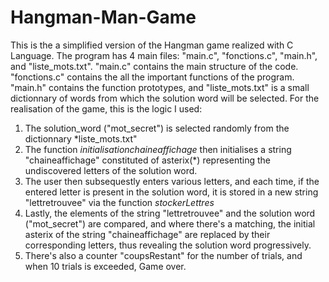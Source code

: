 # Hangman-Man-Game
This is the a simplified version of the Hangman game realized with C Language.
The program has 4 main files: "main.c", "fonctions.c", "main.h", and "liste_mots.txt".
"main.c" contains the main structure of the code. "fonctions.c" contains the all the important functions of the program.
"main.h" contains the function prototypes, and "liste_mots.txt" is a small dictionnary of words from which the solution
word will be selected. 
For the realisation of the game, this is the logic I used:
1. The solution_word ("mot_secret") is selected randomly from the dictionnary *liste_mots.txt"
2. The function *initialisationchaineaffichage* then initialises a string "chaineaffichage" constituted of asterix(*) representing the undiscovered letters of the solution word.
3. The user then subsequestly enters various letters, and each time, if the entered letter is present in the solution word, it is stored in a new string "lettretrouvee" via the function *stockerLettres*
4. Lastly, the elements of the string "lettretrouvee" and the solution word ("mot_secret") are compared, and where there's a matching, the initial asterix of the string "chaineaffichage" are replaced by their corresponding letters, thus revealing the solution word progressively.
5. There's also a counter "coupsRestant" for the number of trials, and when 10 trials is exceeded, Game over. 
